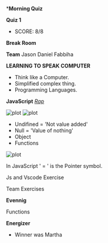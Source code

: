 ***Morning Quiz**

**Quiz 1**
- SCORE: 8/8 

**Break Room**
 
 **Team**
 Jason
 Daniel
 Fabbiha

**LEARNING TO SPEAK COMPUTER**

 - Think like a Computer.
 - Simplified complex thing.
 - Programming Languages.

**JavaScript**
_[Rap](https://www.youtube.com/watch?v=t8eQjr9JGM8)_

 ![plot]()
 ![plot]()

 - Undifined = 'Not value added' 
 - Null = 'Value of nothing'
 - Object
 - Functions

 ![plot]()
 
 In JavaScript ' = ' is the Pointer symbol.

 Js and Vscode Exercise

 Team Exercises 

 **Evennig**

 Functions

 **Energizer**

 - Winner was Martha